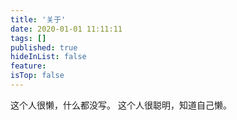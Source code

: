 ```yaml
---
title: '关于'
date: 2020-01-01 11:11:11
tags: []
published: true
hideInList: false
feature: 
isTop: false
---
```

这个人很懒，什么都没写。
这个人很聪明，知道自己懒。
